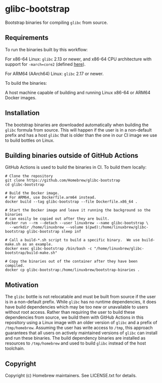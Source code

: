 # glibc-bootstrap

Bootstrap binaries for compiling `glibc` from source.

## Requirements

To run the binaries built by this workflow:

For x86-64 Linux: `glibc` 2.13 or newer, and x86-64 CPU architecture with support for `-march=core2` (defined [here](https://gcc.gnu.org/onlinedocs/gcc/x86-Options.html)).

For ARM64 (AArch64) Linux: `glibc` 2.17 or newer.

To build the binaries:

A host machine capable of building and running Linux x86-64 or ARM64 Docker images.

## Installation

The bootstrap binaries are downloaded automatically when building the `glibc` formula from source.  This will happen if the user is in a non-default prefix and has a host `glibc` that is older than the one in our CI image we use to build bottles on Linux.

## Building binaries outside of GitHub Actions

GitHub Actions is used to build the binaries in CI.  To build them locally:
```
# Clone the repository
git clone https://github.com/Homebrew/glibc-bootstrap
cd glibc-bootstrap

# Build the Docker image.
# For ARM64, use Dockerfile.arm64 instead.
docker build --tag glibc-bootstrap --file Dockerfile.x86_64 .

# Start the Docker image and leave it running the background so the binaries
# can easily be copied out after they are built.
docker run --rm --detach --user linuxbrew --name glibc-bootstrap \
  --workdir /home/linuxbrew --volume $(pwd):/home/linuxbrew/glibc-bootstrap glibc-bootstrap sleep inf

# Call a build-*.sh script to build a specific binary.  We use build-make.sh as an example.
docker exec glibc-bootstrap /bin/bash -c "/home/linuxbrew/glibc-bootstrap/build-make.sh"

# Copy the binaries out of the container after they have been compiled.
docker cp glibc-bootstrap:/home/linuxbrew/bootstrap-binaries .
```

## Motivation

The `glibc` bottle is not relocatable and must be built from source if the user is in a non-default prefix.  While `glibc` has no runtime dependencies, it does have build dependencies which may be too new or unavailable to users without root access.  Rather than requiring the user to build these dependencies from source, we build them with GitHub Actions in this repository using a Linux image with an older version of `glibc` and a prefix of `/tmp/homebrew`.  Assuming the user has write access to `/tmp`, this approach guarantees that all users on actively maintained versions of `glibc` can install and run these binaries. The build dependency binaries are installed as resources to `/tmp/homebrew` and used to build `glibc` instead of the host toolchain.

## Copyright
Copyright (c) Homebrew maintainers.  See LICENSE.txt for details.
